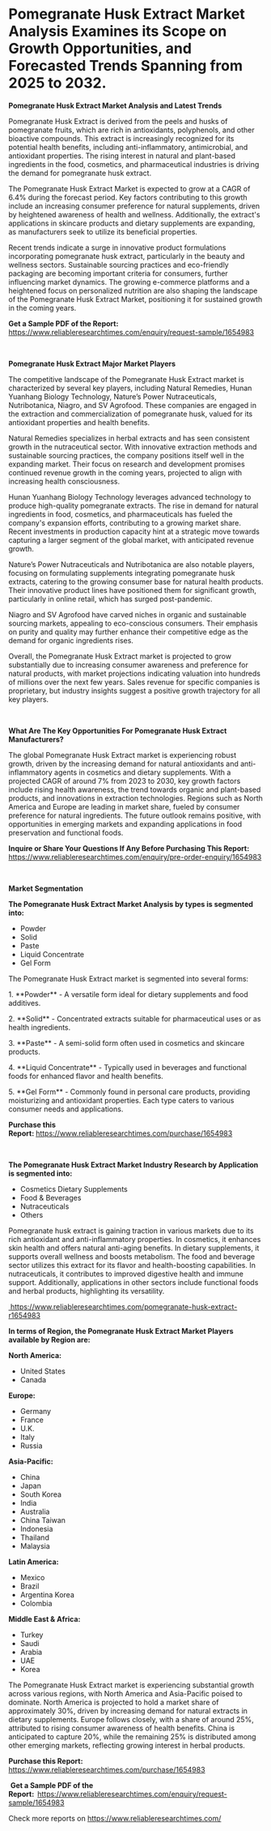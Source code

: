 <p><h1>Pomegranate Husk Extract Market Analysis Examines its Scope on Growth Opportunities, and Forecasted Trends Spanning from 2025 to 2032.</h1></p><p><strong>Pomegranate Husk Extract Market Analysis and Latest Trends</strong></p>
<p><p>Pomegranate Husk Extract is derived from the peels and husks of pomegranate fruits, which are rich in antioxidants, polyphenols, and other bioactive compounds. This extract is increasingly recognized for its potential health benefits, including anti-inflammatory, antimicrobial, and antioxidant properties. The rising interest in natural and plant-based ingredients in the food, cosmetics, and pharmaceutical industries is driving the demand for pomegranate husk extract.</p><p>The Pomegranate Husk Extract Market is expected to grow at a CAGR of 6.4% during the forecast period. Key factors contributing to this growth include an increasing consumer preference for natural supplements, driven by heightened awareness of health and wellness. Additionally, the extract's applications in skincare products and dietary supplements are expanding, as manufacturers seek to utilize its beneficial properties.</p><p>Recent trends indicate a surge in innovative product formulations incorporating pomegranate husk extract, particularly in the beauty and wellness sectors. Sustainable sourcing practices and eco-friendly packaging are becoming important criteria for consumers, further influencing market dynamics. The growing e-commerce platforms and a heightened focus on personalized nutrition are also shaping the landscape of the Pomegranate Husk Extract Market, positioning it for sustained growth in the coming years.</p></p>
<p><strong>Get a Sample PDF of the Report:&nbsp;</strong> <a href="https://www.reliableresearchtimes.com/enquiry/request-sample/1654983?utm_campaign=2009&utm_medium=2&utm_source=Github&utm_content=ia&utm_term=07032025&utm_id=pomegranate-husk-extract">https://www.reliableresearchtimes.com/enquiry/request-sample/1654983</a></p>
<p>&nbsp;</p>
<p><strong>Pomegranate Husk Extract Major Market Players</strong></p>
<p><p>The competitive landscape of the Pomegranate Husk Extract market is characterized by several key players, including Natural Remedies, Hunan Yuanhang Biology Technology, Nature’s Power Nutraceuticals, Nutribotanica, Niagro, and SV Agrofood. These companies are engaged in the extraction and commercialization of pomegranate husk, valued for its antioxidant properties and health benefits.</p><p>Natural Remedies specializes in herbal extracts and has seen consistent growth in the nutraceutical sector. With innovative extraction methods and sustainable sourcing practices, the company positions itself well in the expanding market. Their focus on research and development promises continued revenue growth in the coming years, projected to align with increasing health consciousness.</p><p>Hunan Yuanhang Biology Technology leverages advanced technology to produce high-quality pomegranate extracts. The rise in demand for natural ingredients in food, cosmetics, and pharmaceuticals has fueled the company's expansion efforts, contributing to a growing market share. Recent investments in production capacity hint at a strategic move towards capturing a larger segment of the global market, with anticipated revenue growth.</p><p>Nature’s Power Nutraceuticals and Nutribotanica are also notable players, focusing on formulating supplements integrating pomegranate husk extracts, catering to the growing consumer base for natural health products. Their innovative product lines have positioned them for significant growth, particularly in online retail, which has surged post-pandemic.</p><p>Niagro and SV Agrofood have carved niches in organic and sustainable sourcing markets, appealing to eco-conscious consumers. Their emphasis on purity and quality may further enhance their competitive edge as the demand for organic ingredients rises.</p><p>Overall, the Pomegranate Husk Extract market is projected to grow substantially due to increasing consumer awareness and preference for natural products, with market projections indicating valuation into hundreds of millions over the next few years. Sales revenue for specific companies is proprietary, but industry insights suggest a positive growth trajectory for all key players.</p></p>
<p>&nbsp;</p>
<p><strong>What Are The Key Opportunities For Pomegranate Husk Extract Manufacturers?</strong></p>
<p><p>The global Pomegranate Husk Extract market is experiencing robust growth, driven by the increasing demand for natural antioxidants and anti-inflammatory agents in cosmetics and dietary supplements. With a projected CAGR of around 7% from 2023 to 2030, key growth factors include rising health awareness, the trend towards organic and plant-based products, and innovations in extraction technologies. Regions such as North America and Europe are leading in market share, fueled by consumer preference for natural ingredients. The future outlook remains positive, with opportunities in emerging markets and expanding applications in food preservation and functional foods.</p></p>
<p><strong>Inquire or Share Your Questions If Any Before Purchasing This Report:</strong> <a href="https://www.reliableresearchtimes.com/enquiry/pre-order-enquiry/1654983?utm_campaign=2009&utm_medium=2&utm_source=Github&utm_content=ia&utm_term=07032025&utm_id=pomegranate-husk-extract">https://www.reliableresearchtimes.com/enquiry/pre-order-enquiry/1654983</a></p>
<p>&nbsp;</p>
<p><strong>Market Segmentation</strong></p>
<p><strong>The Pomegranate Husk Extract Market Analysis by types is segmented into:</strong></p>
<p><ul><li>Powder</li><li>Solid</li><li>Paste</li><li>Liquid Concentrate</li><li>Gel Form</li></ul></p>
<p><p>The Pomegranate Husk Extract market is segmented into several forms: </p><p>1. **Powder** - A versatile form ideal for dietary supplements and food additives.</p><p>2. **Solid** - Concentrated extracts suitable for pharmaceutical uses or as health ingredients. </p><p>3. **Paste** - A semi-solid form often used in cosmetics and skincare products.</p><p>4. **Liquid Concentrate** - Typically used in beverages and functional foods for enhanced flavor and health benefits. </p><p>5. **Gel Form** - Commonly found in personal care products, providing moisturizing and antioxidant properties. Each type caters to various consumer needs and applications.</p></p>
<p><strong>Purchase this Report:&nbsp;</strong><a href="https://www.reliableresearchtimes.com/purchase/1654983?utm_campaign=2009&utm_medium=2&utm_source=Github&utm_content=ia&utm_term=07032025&utm_id=pomegranate-husk-extract">https://www.reliableresearchtimes.com/purchase/1654983</a></p>
<p>&nbsp;</p>
<p><strong>The Pomegranate Husk Extract Market Industry Research by Application is segmented into:</strong></p>
<p><ul><li>Cosmetics Dietary Supplements</li><li>Food & Beverages</li><li>Nutraceuticals</li><li>Others</li></ul></p>
<p><p>Pomegranate husk extract is gaining traction in various markets due to its rich antioxidant and anti-inflammatory properties. In cosmetics, it enhances skin health and offers natural anti-aging benefits. In dietary supplements, it supports overall wellness and boosts metabolism. The food and beverage sector utilizes this extract for its flavor and health-boosting capabilities. In nutraceuticals, it contributes to improved digestive health and immune support. Additionally, applications in other sectors include functional foods and herbal products, highlighting its versatility.</p></p>
<p><a href="https://www.reliableresearchtimes.com/pomegranate-husk-extract-r1654983?utm_campaign=2009&utm_medium=2&utm_source=Github&utm_content=ia&utm_term=07032025&utm_id=pomegranate-husk-extract">&nbsp;https://www.reliableresearchtimes.com/pomegranate-husk-extract-r1654983</a></p>
<p><strong>In terms of Region, the Pomegranate Husk Extract Market Players available by Region are:</strong></p>
<p>
    <p> <strong> North America: </strong>
        <ul>
            <li>United States</li>
            <li>Canada</li>
        </ul>
        </p> 
    <p> <strong> Europe: </strong>
        <ul>
            <li>Germany</li>
            <li>France</li>
            <li>U.K.</li>
            <li>Italy</li>
            <li>Russia</li>
        </ul>
        </p> 
    <p> <strong> Asia-Pacific: </strong>
        <ul>
            <li>China</li>
            <li>Japan</li>
            <li>South Korea</li>
            <li>India</li>
            <li>Australia</li>
            <li>China Taiwan</li>
            <li>Indonesia</li>
            <li>Thailand</li>
            <li>Malaysia</li>
        </ul>
        </p> 
    <p> <strong> Latin America: </strong>
        <ul>
            <li>Mexico</li>
            <li>Brazil</li>
            <li>Argentina Korea</li>
            <li>Colombia</li>
        </ul>
        </p> 
    <p> <strong> Middle East & Africa: </strong>
        <ul>
            <li>Turkey</li>
            <li>Saudi</li>
            <li>Arabia</li>
            <li>UAE</li>
            <li>Korea</li>
        </ul>
    </p>
    </p>
<p><p>The Pomegranate Husk Extract market is experiencing substantial growth across various regions, with North America and Asia-Pacific poised to dominate. North America is projected to hold a market share of approximately 30%, driven by increasing demand for natural extracts in dietary supplements. Europe follows closely, with a share of around 25%, attributed to rising consumer awareness of health benefits. China is anticipated to capture 20%, while the remaining 25% is distributed among other emerging markets, reflecting growing interest in herbal products.</p></p>
<p><strong>Purchase this Report: </strong><a href="https://www.reliableresearchtimes.com/purchase/1654983?utm_campaign=2009&utm_medium=2&utm_source=Github&utm_content=ia&utm_term=07032025&utm_id=pomegranate-husk-extract">https://www.reliableresearchtimes.com/purchase/1654983</a></p>
<p>&nbsp;<strong>Get a Sample PDF of the Report:&nbsp;&nbsp;</strong><a href="https://www.reliableresearchtimes.com/enquiry/request-sample/1654983?utm_campaign=2009&utm_medium=2&utm_source=Github&utm_content=ia&utm_term=07032025&utm_id=pomegranate-husk-extract">https://www.reliableresearchtimes.com/enquiry/request-sample/1654983</a></p>
<p><strong></strong></p>
<p>Check more reports on <a href="https://www.reliableresearchtimes.com/?utm_campaign=2009&utm_medium=2&utm_source=Github&utm_content=ia&utm_term=07032025&utm_id=pomegranate-husk-extract">https://www.reliableresearchtimes.com/</a></p>